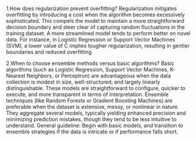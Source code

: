 1.How does regularization prevent overfitting?
Regularization mitigates overfitting by introducing a cost when the algorithm becomes excessively sophisticated. This compels the model to maintain a more straightforward decision boundary and steer clear of capturing random fluctuations in the training dataset. A more streamlined model tends to perform better on novel data. For instance, in Logistic Regression or Support Vector Machines (SVM), a lower value of C implies tougher regularization, resulting in gentler boundaries and reduced overfitting

2.When to choose ensemble methods versus basic algorithms?
Basic algorithms (such as Logistic Regression, Support Vector Machines, K-Nearest Neighbors, or Perceptron) are advantageous when the data collection is modest in size, well-structured, and largely linearly distinguishable. These models are straightforward to configure, quicker to execute, and more transparent in terms of interpretation.
Ensemble techniques (like Random Forests or Gradient Boosting Machines) are preferable when the dataset is extensive, messy, or nonlinear in nature. They aggregate several models, typically yielding enhanced precision and minimizing prediction mistakes, though they tend to be less intuitive to understand.
General guideline: Begin with basic models, and transition to ensemble strategies if the data is intricate or if performance falls short.
